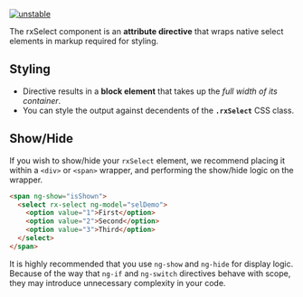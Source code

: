 [![unstable](http://badges.github.io/stability-badges/dist/unstable.svg)](http://github.com/badges/stability-badges)

The rxSelect component is an **attribute directive** that wraps native select elements in markup required for styling.

## Styling

* Directive results in a **block element** that takes up the *full width of its container*.
* You can style the output against decendents of the **`.rxSelect`** CSS class.

## Show/Hide
If you wish to show/hide your `rxSelect` element, we recommend placing it within a `<div>` or `<span>`
wrapper, and performing the show/hide logic on the wrapper.

```html
<span ng-show="isShown">
  <select rx-select ng-model="selDemo">
    <option value="1">First</option>
    <option value="2">Second</option>
    <option value="3">Third</option>
  </select>
</span>
```

It is highly recommended that you use `ng-show` and `ng-hide` for display logic. Because of the way that
`ng-if` and `ng-switch` directives behave with scope, they may introduce unnecessary complexity in your code.
